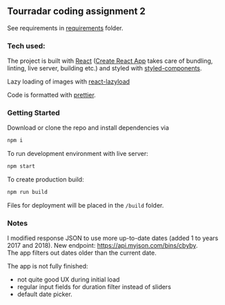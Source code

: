 ## Tourradar coding assignment 2

See requirements in [requirements](/requirements) folder.

### Tech used:

The project is built with [React](https://github.com/facebook/react) ([Create React App](https://github.com/facebook/create-react-app) takes care of bundling, linting, live server, building etc.) and styled with [styled-components](https://github.com/styled-components/styled-components).

Lazy loading of images with [react-lazyload](https://github.com/jasonslyvia/react-lazyload)

Code is formatted with [prettier](https://github.com/prettier/prettier).

### Getting Started

Download or clone the repo and install dependencies via
```bash
npm i
```
To run development environment with live server:
```bash
npm start
```
To create production build:
```bash
npm run build
```
Files for deployment will be placed in the `/build` folder.

### Notes

I modified response JSON to use more up-to-date dates (added 1 to years 2017 and 2018). New endpoint: https://api.myjson.com/bins/cbyby.  
The app filters out dates older than the current date.

The app is not fully finished:
* not quite good UX during initial load
* regular input fields for duration filter instead of sliders
* default date picker.
